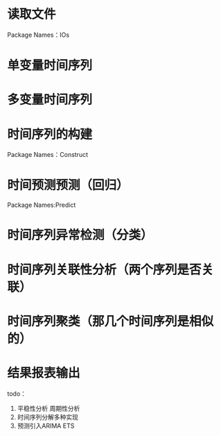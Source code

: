 # 读取文件
Package Names：IOs

# 单变量时间序列
# 多变量时间序列

# 时间序列的构建
Package Names：Construct

# 时间预测预测（回归）
Package Names:Predict

# 时间序列异常检测（分类）

# 时间序列关联性分析（两个序列是否关联）

# 时间序列聚类（那几个时间序列是相似的）

# 结果报表输出

todo：
1. 平稳性分析  周期性分析
2. 时间序列分解多种实现
3. 预测引入ARIMA ETS